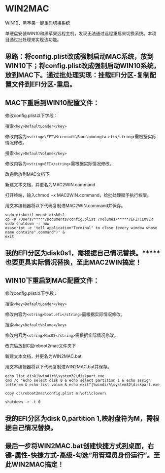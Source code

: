 # WIN2MAC
WIN10、黑苹果一键重启切换系统

单硬盘安装WIN10和黑苹果远程主机，发现无法通过远程重启来切换系统。本项目通过批处理来实现该功能。

思路：将config.plist改成强制启动MAC系统，放到WIN10下；将config.plist改成强制启动WIN10系统，放到MAC下。通过批处理实现：挂载EFI分区-复制配置文件到EFI分区-重启。
-
MAC下重启到WIN10配置文件：
-
修改config.plist以下字段：

搜索`<key>DefaultLoader</key>`

修改内容为`<string>\EFI\Microsoft\Boot\bootmgfw.efi</string>`需根据实际情况修改。

搜索`<key>DefaultVolume</key>`

修改内容为`<string>EFI</string>`需根据实际情况修改。

改完后放到MAC文档下

新建文本文档，并更名为MAC2WIN.command

打开终端，输入chmod +x MAC2WIN.command，给批处理赋予执行权限。

用文本编辑器将以下代码复制进MAC2WIN.command并保存。

```
sudo diskutil mount disk0s1
cp -R /Users/*****/Documents/config.plist /Volumes/*****/EFI/CLOVER
sudo shutdown -r now
osascript -e 'tell application"Terminal" to close (every window whose name contains".command")' &
exit
```

我的EFI分区为disk0s1，需根据自己情况替换。*****也要更具实际情况替换，至此MAC2WIN搞定！
-

WIN10下重启到MAC配置文件：
-
修改config.plist以下字段：

搜索`<key>DefaultLoader</key>`

修改内容为`<string>boot.efi</string>`需根据实际情况修改。

搜索`<key>DefaultVolume</key>`

修改内容为`<string>MacOS</string>`需根据实际情况修改。

改完后放到C盘reboot2mac文件夹下

新建文本文档，并更名为WIN2MAC.bat

用文本编辑器将以下代码复制进WIN2MAC.bat并保存。

```
echo list disk|%windir%\system32\diskpart.exe
cmd /c "echo select disk 0 & echo select partition 1 & echo assign letter=m & echo list volum & echo exit"|%windir%\system32\diskpart.exe

copy c:\reboot2mac\config.plist m:\efi\clover\

shutdown -r -t 0
```

我的EFI分区为disk 0,partition 1,映射盘符为M，需根据自己情况替换。
-
最后一步将WIN2MAC.bat创建快捷方式到桌面，右键-属性-快捷方式-高级-勾选“用管理员身份运行”。至此WIN2MAC搞定！
-
